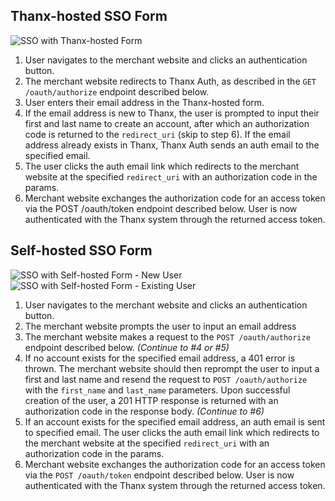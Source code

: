 ## Thanx-hosted SSO Form

![SSO with Thanx-hosted Form](images/sso/thanx-hosted-form.png)

1. User navigates to the merchant website and clicks an authentication button.
2. The merchant website redirects to Thanx Auth, as described in the
`GET /oauth/authorize` endpoint described below.
3. User enters their email address in the Thanx-hosted form.
4. If the email address is new to Thanx, the user is prompted to input their
first and last name to create an account, after which an authorization code is
returned to the `redirect_uri` (skip to step 6). If the email address already
exists in Thanx, Thanx Auth sends an auth email to the specified email.
5. The user clicks the auth email link which redirects to the merchant website
at the specified `redirect_uri` with an authorization code in the params.
6. Merchant website exchanges the authorization code for an access token via
the POST /oauth/token endpoint described below. User is now authenticated with
the Thanx system through the returned access token.

##  Self-hosted SSO Form

![SSO with Self-hosted Form - New User](images/sso/self-hosted-form-new.png)
![SSO with Self-hosted Form - Existing User](images/sso/self-hosted-form-existing.png)

1. User navigates to the merchant website and clicks an authentication button.
2. The merchant website prompts the user to input an email address
3. The merchant website makes a request to the `POST /oauth/authorize` endpoint
described below. *(Continue to #4 or #5)*
4. If no account exists for the specified email address, a 401 error is thrown.
The merchant website should then reprompt the user to input a first and last
name and resend the request to `POST /oauth/authorize` with the `first_name`
and `last_name` parameters. Upon successful creation of the user, a 201 HTTP
response is returned with an authorization code in the response body.
*(Continue to #6)*
5. If an account exists for the specified email address, an auth email is sent
to specified email. The user clicks the auth email link which redirects to the
merchant website at the specified `redirect_uri` with an authorization code in
the params.
6. Merchant website exchanges the authorization code for an access token via
the `POST /oauth/token` endpoint described below. User is now authenticated
with the Thanx system through the returned access token.
